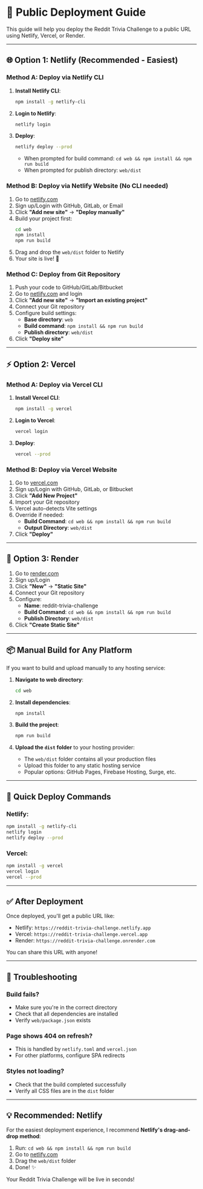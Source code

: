 # 🚀 Public Deployment Guide

This guide will help you deploy the Reddit Trivia Challenge to a public URL using Netlify, Vercel, or Render.

---

## 🌐 Option 1: Netlify (Recommended - Easiest)

### Method A: Deploy via Netlify CLI

1. **Install Netlify CLI**:
   ```bash
   npm install -g netlify-cli
   ```

2. **Login to Netlify**:
   ```bash
   netlify login
   ```

3. **Deploy**:
   ```bash
   netlify deploy --prod
   ```
   - When prompted for build command: `cd web && npm install && npm run build`
   - When prompted for publish directory: `web/dist`

### Method B: Deploy via Netlify Website (No CLI needed)

1. Go to [netlify.com](https://www.netlify.com/)
2. Sign up/Login with GitHub, GitLab, or Email
3. Click **"Add new site"** → **"Deploy manually"**
4. Build your project first:
   ```bash
   cd web
   npm install
   npm run build
   ```
5. Drag and drop the `web/dist` folder to Netlify
6. Your site is live! 🎉

### Method C: Deploy from Git Repository

1. Push your code to GitHub/GitLab/Bitbucket
2. Go to [netlify.com](https://www.netlify.com/) and login
3. Click **"Add new site"** → **"Import an existing project"**
4. Connect your Git repository
5. Configure build settings:
   - **Base directory**: `web`
   - **Build command**: `npm install && npm run build`
   - **Publish directory**: `web/dist`
6. Click **"Deploy site"**

---

## ⚡ Option 2: Vercel

### Method A: Deploy via Vercel CLI

1. **Install Vercel CLI**:
   ```bash
   npm install -g vercel
   ```

2. **Login to Vercel**:
   ```bash
   vercel login
   ```

3. **Deploy**:
   ```bash
   vercel --prod
   ```

### Method B: Deploy via Vercel Website

1. Go to [vercel.com](https://vercel.com/)
2. Sign up/Login with GitHub, GitLab, or Bitbucket
3. Click **"Add New Project"**
4. Import your Git repository
5. Vercel auto-detects Vite settings
6. Override if needed:
   - **Build Command**: `cd web && npm install && npm run build`
   - **Output Directory**: `web/dist`
7. Click **"Deploy"**

---

## 🎨 Option 3: Render

1. Go to [render.com](https://render.com/)
2. Sign up/Login
3. Click **"New"** → **"Static Site"**
4. Connect your Git repository
5. Configure:
   - **Name**: reddit-trivia-challenge
   - **Build Command**: `cd web && npm install && npm run build`
   - **Publish Directory**: `web/dist`
6. Click **"Create Static Site"**

---

## 📦 Manual Build for Any Platform

If you want to build and upload manually to any hosting service:

1. **Navigate to web directory**:
   ```bash
   cd web
   ```

2. **Install dependencies**:
   ```bash
   npm install
   ```

3. **Build the project**:
   ```bash
   npm run build
   ```

4. **Upload the `dist` folder** to your hosting provider:
   - The `web/dist` folder contains all your production files
   - Upload this folder to any static hosting service
   - Popular options: GitHub Pages, Firebase Hosting, Surge, etc.

---

## 🔧 Quick Deploy Commands

### Netlify:
```bash
npm install -g netlify-cli
netlify login
netlify deploy --prod
```

### Vercel:
```bash
npm install -g vercel
vercel login
vercel --prod
```

---

## ✅ After Deployment

Once deployed, you'll get a public URL like:
- Netlify: `https://reddit-trivia-challenge.netlify.app`
- Vercel: `https://reddit-trivia-challenge.vercel.app`
- Render: `https://reddit-trivia-challenge.onrender.com`

You can share this URL with anyone!

---

## 🐛 Troubleshooting

### Build fails?
- Make sure you're in the correct directory
- Check that all dependencies are installed
- Verify `web/package.json` exists

### Page shows 404 on refresh?
- This is handled by `netlify.toml` and `vercel.json`
- For other platforms, configure SPA redirects

### Styles not loading?
- Check that the build completed successfully
- Verify all CSS files are in the `dist` folder

---

## 💡 Recommended: Netlify

For the easiest deployment experience, I recommend **Netlify's drag-and-drop method**:

1. Run: `cd web && npm install && npm run build`
2. Go to [netlify.com](https://www.netlify.com/)
3. Drag the `web/dist` folder
4. Done! ✨

Your Reddit Trivia Challenge will be live in seconds!
